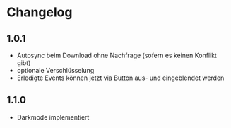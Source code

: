 # Changelog

## 1.0.1

- Autosync beim Download ohne Nachfrage (sofern es keinen Konflikt gibt)
- optionale Verschlüsselung
- Erledigte Events können jetzt via Button aus- und eingeblendet werden

## 1.1.0

- Darkmode implementiert